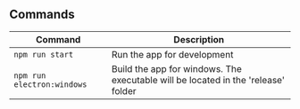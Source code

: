 
## Commands
|Command|Description|
|--|--|
|`npm run start`| Run the app for development |
|`npm run electron:windows`| Build the app for windows. The executable will be located in the 'release' folder |
